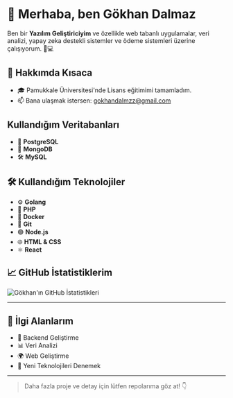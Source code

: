# 👋 Merhaba, ben Gökhan Dalmaz

Ben bir **Yazılım Geliştiriciyim** ve özellikle web tabanlı uygulamalar, veri analizi, yapay zeka destekli sistemler ve ödeme sistemleri üzerine çalışıyorum. 🧠💻

## 🚀 Hakkımda Kısaca

- 🎓 Pamukkale Üniversitesi'nde Lisans eğitimimi tamamladım.
- 📫 Bana ulaşmak istersen: [gokhandalmzz@gmail.com](mailto:gokhandalmzz@gmail.com)

## Kullandığım Veritabanları
- 🐘 **PostgreSQL** 
- 🍃 **MongoDB** 
- 🛠️ **MySQL**

## 🛠️ Kullandığım Teknolojiler

- ⚙️ **Golang** 
- 🐘 **PHP** 
- 🐳 **Docker** 
- 🧪 **Git** 
- 🟢 **Node.js** 
- 🌐 **HTML & CSS** 
- ⚛️ **React** 



## 📈 GitHub İstatistiklerim

![Gökhan'ın GitHub İstatistikleri](https://github-readme-stats.vercel.app/api?username=githubkullaniciadın&show_icons=true&theme=github_dark)

---



## 💬 İlgi Alanlarım

- 🧠 Backend Geliştirme
- 📊 Veri Analizi
- 🌍 Web Geliştirme
- 🧪 Yeni Teknolojileri Denemek

---

> Daha fazla proje ve detay için lütfen repolarıma göz at! 👇
